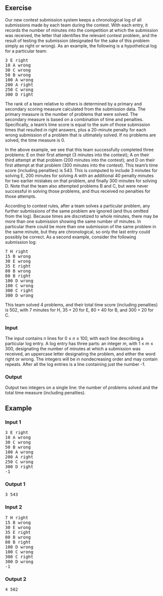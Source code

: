 ## Exercise
Our new contest submission system keeps a chronological log of all submissions made by each team during the contest. With each entry, it records the number of minutes into the competition at which the submission was received, the letter that identifies the relevant contest problem, and the result of testing the submission (designated for the sake of this problem simply as right or wrong). As an example, the following is a hypothetical log for a particular team:

<pre>
3 E right
10 A wrong
30 C wrong
50 B wrong
100 A wrong
200 A right
250 C wrong
300 D right
</pre>
The rank of a team relative to others is determined by a primary and secondary scoring measure calculated from the submission data. The primary measure is the number of problems that were solved. The secondary measure is based on a combination of time and penalties. Specifically, a team’s time score is equal to the sum of those submission times that resulted in right answers, plus a 20-minute penalty for each wrong submission of a problem that is ultimately solved. If no problems are solved, the time measure is 0.

In the above example, we see that this team successfully completed three problems: E on their first attempt (3 minutes into the contest); A on their third attempt at that problem (200 minutes into the contest); and D on their first attempt at that problem (300 minutes into the contest). This team’s time score (including penalties) is 543. This is computed to include 3 minutes for solving E, 200 minutes for solving A with an additional 40 penalty minutes for two earlier mistakes on that problem, and finally 300 minutes for solving D. Note that the team also attempted problems B and C, but were never successful in solving those problems, and thus received no penalties for those attempts.

According to contest rules, after a team solves a particular problem, any further submissions of the same problem are ignored (and thus omitted from the log). Because times are discretized to whole minutes, there may be more than one submission showing the same number of minutes. In particular there could be more than one submission of the same problem in the same minute, but they are chronological, so only the last entry could possibly be correct. As a second example, consider the following submission log:

<pre>
7 H right
15 B wrong
30 E wrong
35 E right
80 B wrong
80 B right
100 D wrong
100 C wrong
300 C right
300 D wrong
</pre>

This team solved 4 problems, and their total time score (including penalties) is 502, with 7 minutes for H, $35 + 20$ for E, $80+40$ for B, and $300+20$ for C. 

### Input
The input contains *n* lines for 0 $\le$ *n* $\le$ 100, with each line describing a particular log entry. A log entry has three parts: an integer *m*, with 1 $\le$ *m* $\le$ 300, designating the number of minutes at which a submission was received, an uppercase letter designating the problem, and either the word right or wrong. The integers will be in nondecreasing order and may contain repeats. After all the log entries is a line containing just the number -1.

### Output
Output two integers on a single line: the number of problems solved and the total time measure (including penalties).

## Example
### Input 1
<pre>
3 E right
10 A wrong
30 C wrong
50 B wrong
100 A wrong
200 A right
250 C wrong
300 D right
-1
</pre>
### Output 1
<pre>
3 543
</pre>

### Input 2
<pre>
7 H right
15 B wrong
30 E wrong
35 E right
80 B wrong
80 B right
100 D wrong
100 C wrong
300 C right
300 D wrong
-1
</pre>

### Output 2
<pre>
4 502
</pre>